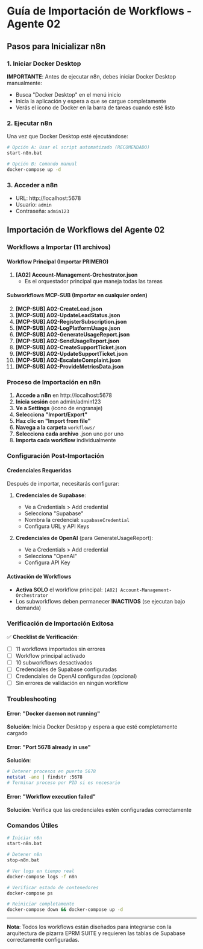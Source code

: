 # Guía de Importación de Workflows - Agente 02

## Pasos para Inicializar n8n

### 1. Iniciar Docker Desktop
**IMPORTANTE**: Antes de ejecutar n8n, debes iniciar Docker Desktop manualmente:
- Busca "Docker Desktop" en el menú inicio
- Inicia la aplicación y espera a que se cargue completamente
- Verás el icono de Docker en la barra de tareas cuando esté listo

### 2. Ejecutar n8n
Una vez que Docker Desktop esté ejecutándose:
```bash
# Opción A: Usar el script automatizado (RECOMENDADO)
start-n8n.bat

# Opción B: Comando manual
docker-compose up -d
```

### 3. Acceder a n8n
- URL: http://localhost:5678
- Usuario: `admin`
- Contraseña: `admin123`

## Importación de Workflows del Agente 02

### Workflows a Importar (11 archivos)

#### Workflow Principal (Importar PRIMERO)
1. **[A02] Account-Management-Orchestrator.json**
   - Es el orquestador principal que maneja todas las tareas

#### Subworkflows MCP-SUB (Importar en cualquier orden)
2. **[MCP-SUB] A02-CreateLead.json**
3. **[MCP-SUB] A02-UpdateLeadStatus.json**
4. **[MCP-SUB] A02-RegisterSubscription.json**
5. **[MCP-SUB] A02-LogPlatformUsage.json**
6. **[MCP-SUB] A02-GenerateUsageReport.json**
7. **[MCP-SUB] A02-SendUsageReport.json**
8. **[MCP-SUB] A02-CreateSupportTicket.json**
9. **[MCP-SUB] A02-UpdateSupportTicket.json**
10. **[MCP-SUB] A02-EscalateComplaint.json**
11. **[MCP-SUB] A02-ProvideMetricsData.json**

### Proceso de Importación en n8n

1. **Accede a n8n** en http://localhost:5678
2. **Inicia sesión** con admin/admin123
3. **Ve a Settings** (ícono de engranaje)
4. **Selecciona "Import/Export"**
5. **Haz clic en "Import from file"**
6. **Navega a la carpeta** `workflows/`
7. **Selecciona cada archivo** .json uno por uno
8. **Importa cada workflow** individualmente

### Configuración Post-Importación

#### Credenciales Requeridas
Después de importar, necesitarás configurar:

1. **Credenciales de Supabase**:
   - Ve a Credentials > Add credential
   - Selecciona "Supabase"
   - Nombra la credencial: `supabaseCredential`
   - Configura URL y API Keys

2. **Credenciales de OpenAI** (para GenerateUsageReport):
   - Ve a Credentials > Add credential
   - Selecciona "OpenAI"
   - Configura API Key

#### Activación de Workflows
- **Activa SOLO** el workflow principal: `[A02] Account-Management-Orchestrator`
- Los subworkflows deben permanecer **INACTIVOS** (se ejecutan bajo demanda)

### Verificación de Importación Exitosa

✅ **Checklist de Verificación**:
- [ ] 11 workflows importados sin errores
- [ ] Workflow principal activado
- [ ] 10 subworkflows desactivados
- [ ] Credenciales de Supabase configuradas
- [ ] Credenciales de OpenAI configuradas (opcional)
- [ ] Sin errores de validación en ningún workflow

### Troubleshooting

#### Error: "Docker daemon not running"
**Solución**: Inicia Docker Desktop y espera a que esté completamente cargado

#### Error: "Port 5678 already in use"
**Solución**: 
```bash
# Detener procesos en puerto 5678
netstat -ano | findstr :5678
# Terminar proceso por PID si es necesario
```

#### Error: "Workflow execution failed"
**Solución**: Verifica que las credenciales estén configuradas correctamente

### Comandos Útiles

```bash
# Iniciar n8n
start-n8n.bat

# Detener n8n
stop-n8n.bat

# Ver logs en tiempo real
docker-compose logs -f n8n

# Verificar estado de contenedores
docker-compose ps

# Reiniciar completamente
docker-compose down && docker-compose up -d
```

---

**Nota**: Todos los workflows están diseñados para integrarse con la arquitectura de pizarra EPRM SUITE y requieren las tablas de Supabase correctamente configuradas.